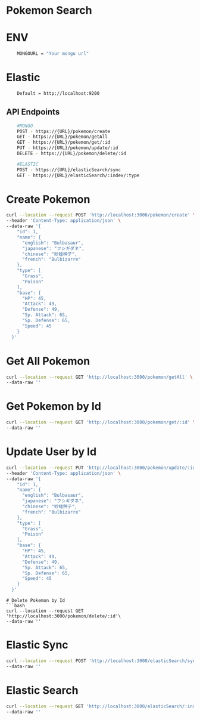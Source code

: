 # Pokemon Search

# ENV
```bash
    MONGOURL = "Your mongo url"
```

# Elastic
```bash
    Default = http://localhost:9200
```

## API Endpoints
```bash
    #MONGO
    POST - https://{URL}/pokemon/create
    GET - https://{URL}/pokemon/getAll
    GET - https://{URL}/pokemon/get/:id
    PUT - https://{URL}/pokemon/update/:id
    DELETE - https://{URL}/pokemon/delete/:id

    #ELASTIC
    POST - https://{URL}/elasticSearch/sync
    GET - https://{URL}/elasticSearch/:index/:type
```

# Create Pokemon
```bash
curl --location --request POST 'http://localhost:3000/pokemon/create' \
--header 'Content-Type: application/json' \
--data-raw '{
    "id": 1,
    "name": {
      "english": "Bulbasaur",
      "japanese": "フシギダネ",
      "chinese": "妙蛙种子",
      "french": "Bulbizarre"
    },
    "type": [
      "Grass",
      "Poison"
    ],
    "base": {
      "HP": 45,
      "Attack": 49,
      "Defense": 49,
      "Sp. Attack": 65,
      "Sp. Defense": 65,
      "Speed": 45
    }
  }'
```


# Get All Pokemon
```bash
curl --location --request GET 'http://localhost:3000/pokemon/getAll' \
--data-raw ''
```

# Get Pokemon by Id
```bash
curl --location --request GET 'http://localhost:3000/pokemon/get/:id' \
--data-raw ''
```


# Update User by Id
```bash
curl --location --request PUT 'http://localhost:3000/pokemon/update/:id' \
--header 'Content-Type: application/json' \
--data-raw '{
    "id": 1,
    "name": {
      "english": "Bulbasaur",
      "japanese": "フシギダネ",
      "chinese": "妙蛙种子",
      "french": "Bulbizarre"
    },
    "type": [
      "Grass",
      "Poison"
    ],
    "base": {
      "HP": 45,
      "Attack": 49,
      "Defense": 49,
      "Sp. Attack": 65,
      "Sp. Defense": 65,
      "Speed": 45
    }
  }'
```


```
# Delete Pokemon by Id
```bash
curl --location --request GET 'http://localhost:3000/pokemon/delete/:id'\
--data-raw ''
```


# Elastic Sync
```bash
curl --location --request POST 'http://localhost:3000/elasticSearch/sync'\
--data-raw ''
```

# Elastic Search
```bash
curl --location --request GET 'http://localhost:3000/elasticSearch/:index/:type/_doc?q="yourquery"'\
--data-raw ''
```
